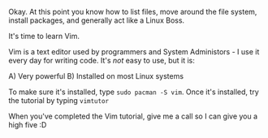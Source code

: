 Okay. At this point you know how to list files, move around the file system, install packages, and generally act like a Linux Boss.

It's time to learn Vim.

Vim is a text editor used by programmers and System Administors - I use it every day for writing code. It's *not* easy to use, but it is:

A) Very powerful
B) Installed on most Linux systems

To make sure it's installed, type `sudo pacman -S vim`. Once it's installed, try the tutorial by typing `vimtutor`


When you've completed the Vim tutorial, give me a call so I can give you a high five :D
